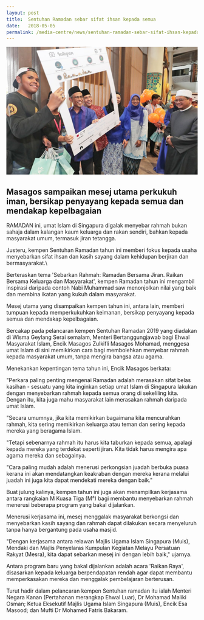 ```yaml
---
layout: post
title:  Sentuhan Ramadan sebar sifat ihsan kepada semua
date:   2018-05-05
permalink: /media-centre/news/sentuhan-ramadan-sebar-sifat-ihsan-kepada-semua
---
```


![Sentuhan Ramadan sebar sifat ihsan kepada semua](/images/media-centre/BH-20190505-Sentuhan-Ramadan.jpg)


## Masagos sampaikan mesej utama perkukuh iman, bersikap penyayang kepada semua dan mendakap kepelbagaian

RAMADAN ini, umat Islam di Singapura digalak menyebar rahmah bukan sahaja dalam kalangan kaum keluarga dan rakan sendiri, bahkan kepada masyarakat umum, termasuk jiran tetangga.

Justeru, kempen Sentuhan Ramadan tahun ini memberi fokus kepada usaha menyebarkan sifat ihsan dan kasih sayang dalam kehidupan berjiran dan bermasyarakat.\

Berteraskan tema 'Sebarkan Rahmah: Ramadan Bersama Jiran. Raikan Bersama Keluarga dan Masyarakat', kempen Ramadan tahun ini mengambil inspirasi daripada contoh Nabi Muhammad saw menonjolkan nilai yang baik dan membina ikatan yang kukuh dalam masyarakat.

Mesej utama yang disampaikan kempen tahun ini, antara lain, memberi tumpuan kepada memperkukuhkan keimanan, bersikap penyayang kepada semua dan mendakap kepelbagaian.

Bercakap pada pelancaran kempen Sentuhan Ramadan 2019 yang diadakan di Wisma Geylang Serai semalam, Menteri Bertanggungjawab bagi Ehwal Masyarakat Islam, Encik Masagos Zulkifli Masagos Mohamad, menggesa umat Islam di sini memikirkan cara bagi membolehkan menyebar rahmah kepada masyarakat umum, tanpa mengira bangsa atau agama.

Menekankan kepentingan tema tahun ini, Encik Masagos berkata:

"Perkara paling penting mengenai Ramadan adalah merasakan sifat belas kasihan - sesuatu yang kita inginkan setiap umat Islam di Singapura lakukan dengan menyebarkan rahmah kepada semua orang di sekeliling kita. Dengan itu, kita juga mahu masyarakat lain merasakan rahmah daripada umat Islam.

"Secara umumnya, jika kita memikirkan bagaimana kita mencurahkan rahmah, kita sering memikirkan keluarga atau teman dan sering kepada mereka yang beragama Islam.

"Tetapi sebenarnya rahmah itu harus kita taburkan kepada semua, apalagi kepada mereka yang terdekat seperti jiran. Kita tidak harus mengira apa agama mereka dan sebagainya.

"Cara paling mudah adalah menerusi perkongsian juadah berbuka puasa kerana ini akan mendatangkan keakraban dengan mereka kerana melalui juadah ini juga kita dapat mendekati mereka dengan baik."

Buat julung kalinya, kempen tahun ini juga akan menampilkan kerjasama antara rangkaian M Kuasa Tiga (M³) bagi membantu menyebarkan rahmah menerusi beberapa program yang bakal dijalankan.

Menerusi kerjasama ini, mesej menggalak masyarakat berkongsi dan menyebarkan kasih sayang dan rahmah dapat dilakukan secara menyeluruh tanpa hanya bergantung pada usaha masjid.

"Dengan kerjasama antara relawan Majlis Ugama Islam Singapura (Muis), Mendaki dan Majlis Penyelaras Kumpulan Kegiatan Melayu Persatuan Rakyat (Mesra), kita dapat sebarkan mesej ini dengan lebih baik," ujarnya.

Antara program baru yang bakal dijalankan adalah acara 'Raikan Raya', disasarkan kepada keluarga berpendapatan rendah agar dapat membantu memperkasakan mereka dan menggalak pembelajaran berterusan.

Turut hadir dalam pelancaran kempen Sentuhan ramadan itu ialah Menteri Negara Kanan (Pertahanan merangkap Ehwal Luar), Dr Mohamad Maliki Osman; Ketua Eksekutif Majlis Ugama Islam Singapura (Muis), Encik Esa Masood; dan Mufti Dr Mohamed Fatris Bakaram.

